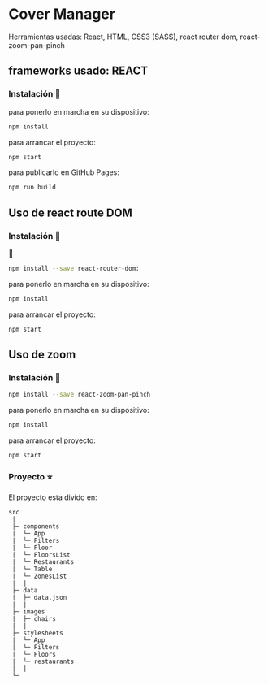 # Cover Manager 
Herramientas usadas: React, HTML, CSS3 (SASS), react router dom, react-zoom-pan-pinch

## frameworks usado: REACT
### Instalación 🔧

para ponerlo en marcha en su dispositivo:
```bash
npm install
```

para arrancar el proyecto:
```bash
npm start 
```

para publicarlo en GitHub Pages:
```bash
npm run build
```


## Uso de react route DOM
### Instalación 🔧
 🔧
```bash
npm install --save react-router-dom:
```
para ponerlo en marcha en su dispositivo:
```bash
npm install
```

para arrancar el proyecto:
```bash
npm start 
```


## Uso de zoom
### Instalación 🔧
```bash
npm install --save react-zoom-pan-pinch
```

para ponerlo en marcha en su dispositivo:
```bash
npm install
```

para arrancar el proyecto:
```bash
npm start 
```

### Proyecto ⭐️
El proyecto esta divido en:

```
src
 |  
 ├─ components 
 |  └─ App
 |  └─ Filters
 |  └─ Floor
 |  └─ FloorsList
 |  └─ Restaurants
 |  └─ Table
 |  └─ ZonesList
 |  |
 ├─ data
 |  ├─ data.json
 |  | 
 ├─ images
 |  ├─ chairs
 |  |  
 ├─ stylesheets 
 |  └─ App
 |  └─ Filters
 |  └─ Floors
 |  └─ restaurants
 |  |
 └─   

